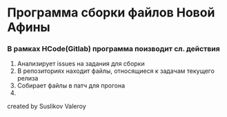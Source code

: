 # Программа сборки файлов Новой Афины

### В рамках HCode(Gitlab) программа поизводит сл. действия
1. Анализирует issues на задания для сборки 
2. В репозиториях находит файлы, относящиеся к задачам текущего релиза
3. Собирает файлы в патч для прогона
4. 


created by Suslikov Valeroy